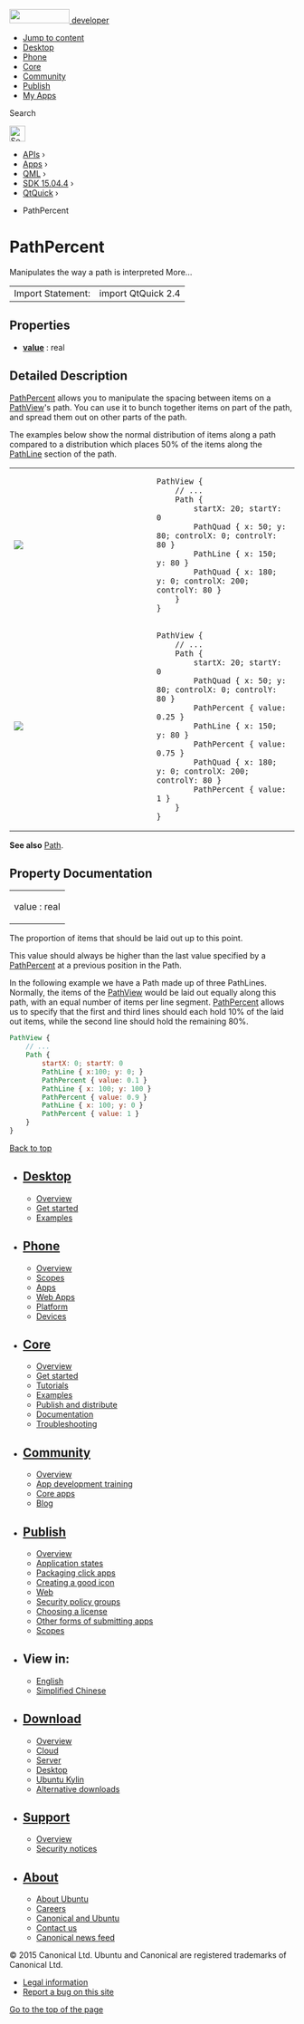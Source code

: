 <a href="https://developer.ubuntu.com/" class="logo-ubuntu"><img src="https://developer.ubuntu.com/assets/sites/ubuntu/latest/u/img/logos/logo-ubuntu-orange.svg" width="106" height="25" /> <span>developer</span></a>

-   [Jump to content](index.html#main-content)
-   [Desktop](https://developer.ubuntu.com/en/desktop/)
-   [Phone](https://developer.ubuntu.com/en/phone/)
-   [Core](https://developer.ubuntu.com/core)
-   [Community](https://developer.ubuntu.com/en/community/)
-   [Publish](https://developer.ubuntu.com/en/publish/)
-   [My Apps](https://myapps.developer.ubuntu.com/)

Search

<img src="https://developer.ubuntu.com/assets/sites/ubuntu/latest/u/img/search-white.svg" alt="Search" height="28" />

-   [APIs](../../../../index.html) ›
-   [Apps](../../../index.html) ›
-   [QML](../../index.html) ›
-   [SDK 15.04.4](../index.html) ›
-   [QtQuick](../QtQuick/index.html) ›

<!-- -->

-   PathPercent

PathPercent
===========

<span class="subtitle"></span>
Manipulates the way a path is interpreted More...

|                   |                    |
|-------------------|--------------------|
| Import Statement: | import QtQuick 2.4 |

<span id="properties"></span>
Properties
----------

-   ****[value](index.html#value-prop)**** : real

<span id="details"></span>
Detailed Description
--------------------

[PathPercent](index.html) allows you to manipulate the spacing between items on a [PathView](../QtQuick.PathView/index.html)'s path. You can use it to bunch together items on part of the path, and spread them out on other parts of the path.

The examples below show the normal distribution of items along a path compared to a distribution which places 50% of the items along the [PathLine](../QtQuick.PathLine/index.html) section of the path.

<table>
<colgroup>
<col width="50%" />
<col width="50%" />
</colgroup>
<tbody>
<tr class="odd">
<td><p><img src="https://developer.ubuntu.com/static/devportal_uploaded/8605f37c-a514-47cc-a320-17de96f8cbfa-api/apps/qml/sdk-15.04.4/QtQuick.PathPercent/images/declarative-nopercent.png" /></p></td>
<td><pre class="qml"><code>PathView {
    // ...
    Path {
        startX: 20; startY: 0
        PathQuad { x: 50; y: 80; controlX: 0; controlY: 80 }
        PathLine { x: 150; y: 80 }
        PathQuad { x: 180; y: 0; controlX: 200; controlY: 80 }
    }
}</code></pre></td>
</tr>
<tr class="even">
<td><p><img src="https://developer.ubuntu.com/static/devportal_uploaded/205d5e94-a5a2-4f11-ab0b-a80b29d4cd6e-api/apps/qml/sdk-15.04.4/QtQuick.PathPercent/images/declarative-percent.png" /></p></td>
<td><pre class="qml"><code>PathView {
    // ...
    Path {
        startX: 20; startY: 0
        PathQuad { x: 50; y: 80; controlX: 0; controlY: 80 }
        PathPercent { value: 0.25 }
        PathLine { x: 150; y: 80 }
        PathPercent { value: 0.75 }
        PathQuad { x: 180; y: 0; controlX: 200; controlY: 80 }
        PathPercent { value: 1 }
    }
}</code></pre></td>
</tr>
</tbody>
</table>

**See also** [Path](../QtQuick.Path/index.html).

Property Documentation
----------------------

<table>
<colgroup>
<col width="100%" />
</colgroup>
<tbody>
<tr class="odd">
<td><p><span id="value-prop"></span><span class="name">value</span> : <span class="type">real</span></p></td>
</tr>
</tbody>
</table>

The proportion of items that should be laid out up to this point.

This value should always be higher than the last value specified by a [PathPercent](index.html) at a previous position in the Path.

In the following example we have a Path made up of three PathLines. Normally, the items of the [PathView](../QtQuick.PathView/index.html) would be laid out equally along this path, with an equal number of items per line segment. [PathPercent](index.html) allows us to specify that the first and third lines should each hold 10% of the laid out items, while the second line should hold the remaining 80%.

``` qml
PathView {
    // ...
    Path {
        startX: 0; startY: 0
        PathLine { x:100; y: 0; }
        PathPercent { value: 0.1 }
        PathLine { x: 100; y: 100 }
        PathPercent { value: 0.9 }
        PathLine { x: 100; y: 0 }
        PathPercent { value: 1 }
    }
}
```

[Back to top](index.html#)

-   [Desktop](https://developer.ubuntu.com/en/desktop/)
    ---------------------------------------------------

    -   [Overview](https://developer.ubuntu.com/en/desktop/)
    -   [Get started](http://snapcraft.io/?utm_source=developer.ubuntu.com&utm_medium=devportal&utm_term=snaps%20snapcraft%20desktop&utm_content=menu&utm_campaign=duc_snappers)
    -   [Examples](https://github.com/ubuntu/snappy-playpen)

-   [Phone](https://developer.ubuntu.com/en/phone/)
    -----------------------------------------------

    -   [Overview](https://developer.ubuntu.com/en/phone/)
    -   [Scopes](https://developer.ubuntu.com/en/phone/scopes/)
    -   [Apps](https://developer.ubuntu.com/en/phone/apps/)
    -   [Web Apps](https://developer.ubuntu.com/en/phone/web/)
    -   [Platform](https://developer.ubuntu.com/en/phone/platform/)
    -   [Devices](https://developer.ubuntu.com/en/phone/devices/)

-   [Core](https://developer.ubuntu.com/core)
    -----------------------------------------

    -   [Overview](https://developer.ubuntu.com/core)
    -   [Get started](https://developer.ubuntu.com/core/get-started)
    -   [Tutorials](https://developer.ubuntu.com/core/tutorials)
    -   [Examples](https://developer.ubuntu.com/core/examples)
    -   [Publish and distribute](https://developer.ubuntu.com/core/publish-and-distribute)
    -   [Documentation](https://developer.ubuntu.com/core/documentation)
    -   [Troubleshooting](https://developer.ubuntu.com/core/troubleshooting)

-   [Community](https://developer.ubuntu.com/en/community/)
    -------------------------------------------------------

    -   [Overview](https://developer.ubuntu.com/en/community/)
    -   [App development training](https://developer.ubuntu.com/en/community/training/)
    -   [Core apps](https://developer.ubuntu.com/en/community/core-apps/)
    -   [Blog](https://developer.ubuntu.com/en/community/blog/)

-   [Publish](https://developer.ubuntu.com/en/publish/)
    ---------------------------------------------------

    -   [Overview](https://developer.ubuntu.com/en/publish/)
    -   [Application states](https://developer.ubuntu.com/en/publish/application-states/)
    -   [Packaging click apps](https://developer.ubuntu.com/en/publish/packaging-click-apps/)
    -   [Creating a good icon](https://developer.ubuntu.com/en/publish/creating-a-good-icon/)
    -   [Web](https://developer.ubuntu.com/en/publish/web/)
    -   [Security policy groups](https://developer.ubuntu.com/en/publish/security-policy-groups/)
    -   [Choosing a license](https://developer.ubuntu.com/en/publish/choosing-a-license/)
    -   [Other forms of submitting apps](https://developer.ubuntu.com/en/publish/other-forms-of-submitting-apps/)
    -   [Scopes](https://developer.ubuntu.com/en/publish/scopes/)

-   View in:
    --------

    -   [English](index.html "Change to language: English")
    -   [Simplified Chinese](index.html "Change to language: Simplified Chinese")

-   [Download](http://ubuntu.com/download/)
    ---------------------------------------

    -   [Overview](http://ubuntu.com/download)
    -   [Cloud](http://ubuntu.com/download/cloud)
    -   [Server](http://ubuntu.com/download/server)
    -   [Desktop](http://ubuntu.com/download/desktop)
    -   [Ubuntu Kylin](http://ubuntu.com/download/ubuntu-kylin)
    -   [Alternative downloads](http://ubuntu.com/download/alternative-downloads)

-   [Support](http://ubuntu.com/support/)
    -------------------------------------

    -   [Overview](http://ubuntu.com/support)
    -   [Security notices](http://www.ubuntu.com/usn/)

-   [About](http://ubuntu.com/about/)
    ---------------------------------

    -   [About Ubuntu](http://ubuntu.com/about/about-ubuntu)
    -   [Careers](http://www.canonical.com/careers)
    -   [Canonical and Ubuntu](http://ubuntu.com/about/canonical-and-ubuntu)
    -   [Contact us](http://ubuntu.com/about/contact-us)
    -   [Canonical news feed](http://insights.ubuntu.com/feed/)

© 2015 Canonical Ltd. Ubuntu and Canonical are registered trademarks of Canonical Ltd.

-   [Legal information](http://www.ubuntu.com/legal)
-   [Report a bug on this site](https://bugs.launchpad.net/developer-ubuntu-com/)

<span class="accessibility-aid">[Go to the top of the page](index.html#)</span>
